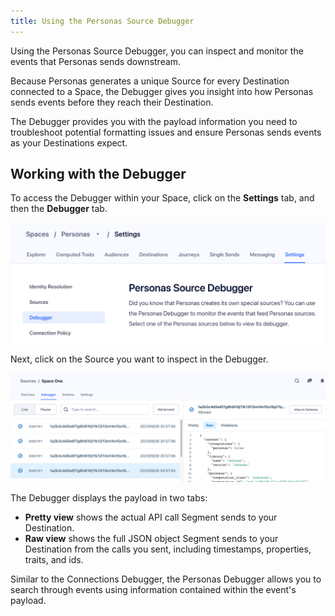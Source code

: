 ```yaml
---
title: Using the Personas Source Debugger
---
```


Using the Personas Source Debugger, you can inspect and monitor the events that Personas sends downstream.

Because Personas generates a unique Source for every Destination connected to a Space, the Debugger gives you insight into how Personas sends events before they reach their Destination.

The Debugger provides you with the payload information you need to troubleshoot potential formatting issues and ensure Personas sends events as your Destinations expect.

## Working with the Debugger

To access the Debugger within your Space, click on the **Settings** tab, and then the **Debugger** tab.

![](images/personas_debugger.png)

Next, click on the Source you want to inspect in the Debugger.

![](images/personas_debugger1.png)

The Debugger displays the payload in two tabs:

* **Pretty view** shows the actual API call Segment sends to your Destination.
* **Raw view** shows the full JSON object Segment sends to your Destination from the calls you sent, including timestamps, properties, traits, and ids.

Similar to the Connections Debugger, the Personas Debugger allows you to search through events using information contained within the event's payload.
